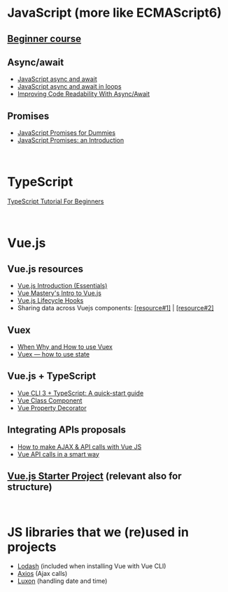 # JavaScript (more like ECMAScript6)

## [Beginner course](https://www.youtube.com/watch?v=W6NZfCO5SIk)

## Async/await
- [JavaScript async and await](https://zellwk.com/blog/async-await/)
- [JavaScript async and await in loops](https://zellwk.com/blog/async-await-in-loops/)
- [Improving Code Readability With Async/Await](https://benmccormick.org/2019/01/28/readable-async)

## Promises
- [JavaScript Promises for Dummies](https://scotch.io/tutorials/javascript-promises-for-dummies)
- [JavaScript Promises: an Introduction](https://developers.google.com/web/fundamentals/primers/promises)
<!----><br/>





# TypeScript
[TypeScript Tutorial For Beginners](https://www.valentinog.com/blog/typescript/)
<!----><br/>





# Vue.js

## Vue.js resources
- [Vue.js Introduction (Essentials)](https://vuejs.org/v2/guide/)
- [Vue Mastery's Intro to Vue.js](https://www.vuemastery.com/courses/intro-to-vue-js/vue-instance/)
- [Vue.js Lifecycle Hooks](https://vuejs.org/v2/guide/instance.html#Instance-Lifecycle-Hooks)
- Sharing data across Vuejs components:
[[resource#1]](http://andreybleme.com/2018-01-07/sharing-data-across-vuejs-components/) |
[[resource#2]](https://dev.to/alexmourer/sharing-data-between-components-invuejs-48me)

## Vuex
- [When Why and How to use Vuex](https://dev.to/napoleon039/when-why-and-how-to-use-vuex-9fl)
- [Vuex — how to use state](https://medium.com/js-dojo/vuex-2638ba4b1d76)

## Vue.js + TypeScript
- [Vue CLI 3 + TypeScript: A quick-start guide](https://medium.com/@karl.lee/vue-cli-3-typescript-a-quick-start-guide-324a18859485)
- [Vue Class Component](https://github.com/vuejs/vue-class-component)
- [Vue Property Decorator](https://github.com/kaorun343/vue-property-decorator)

## Integrating APIs proposals
- [How to make AJAX & API calls with Vue JS](https://itnext.io/anyway-heres-how-to-do-ajax-api-calls-with-vue-js-e71e57d5cf12)
- [Vue API calls in a smart way](https://medium.com/canariasjs/vue-api-calls-in-a-smart-way-8d521812c322)

## [Vue.js Starter Project](https://github.com/cristian-frumusanu/vue-starter) (relevant also for structure)
<!----><br/>





# JS libraries that we (re)used in projects
- [Lodash](https://lodash.com/) (included when installing Vue with Vue CLI)
- [Axios](https://github.com/axios/axios) (Ajax calls)
- [Luxon](https://moment.github.io/luxon/) (handling date and time)